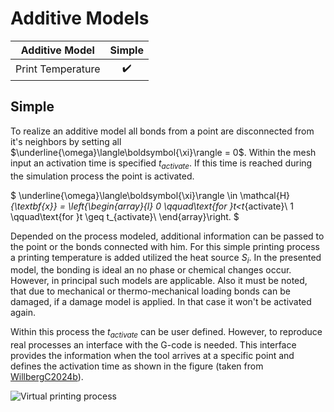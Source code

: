 # Additive Models

| Additive Model           | Simple |
|------------------------|:----------------:|
| Print Temperature         | ✔️|


## Simple

To realize an additive model all bonds from a point are disconnected from it's neighbors by setting all $\underline{\omega}\langle\boldsymbol{\xi}\rangle = 0$. Within the mesh input an activation time is specified $t_{activate}$. If this time is reached during the simulation process the point is activated.

$
\underline{\omega}\langle\boldsymbol{\xi}\rangle \in \mathcal{H}_{\textbf{x}} =    \left\{\begin{array}{l}
0 \qquad\text{for }t<t_{activate}\\
1  \qquad\text{for }t \geq t_{activate}\\
\end{array}\right.
$

Depended on the process modeled, additional information can be passed to the point or the bonds connected with him.
For this simple printing process a printing temperature is added utilized the heat source $S_i$. In the presented model, the bonding is ideal an no phase or chemical changes occur. However, in principal such models are applicable. Also it must be noted, that due to mechanical or thermo-mechanical loading bonds can be damaged, if a damage model is applied. In that case it won't be activated again.

Within this process the $t_{activate}$ can be user defined. However, to reproduce real processes an interface with the G-code is needed. This interface provides the information when the tool arrives at a specific point and defines the activation time as shown in the figure (taken from [WillbergC2024b](@cite)).



![Virtual printing process](https://onlinelibrary.wiley.com/cms/asset/b5c3f70e-2585-4b01-854b-88febf14741e/adts202400818-fig-0009-m.jpg)
